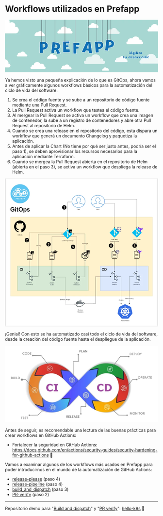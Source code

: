 
# Workflows utilizados en Prefapp

![](../../_media/04_workflow/prefapp_wf.webp)

Ya hemos visto una pequeña explicación de lo que es GitOps, ahora vamos a ver gráficamente algunos workflows básicos para la automatización del ciclo de vida del software. 

1. Se crea el código fuente y se sube a un repositorio de código fuente mediante una Pull Request.
2. La Pull Request activa un workflow que testea el código fuente.
3. Al mergear la Pull Request se activa un workflow que crea una imagen de contenedor, la sube a un registro de contenedores y abre otra Pull Request al repositorio de Helm.
4. Cuando se crea una release en el repositorio del código, esta dispara un workflow que generá un documento Changelog y paquetiza la aplicación.
5. Antes de aplicar la Chart (No tiene por qué ser justo antes, podría ser el paso 1), se deben aprovisionar los recursos necesarios para la aplicación mediante Terraform.
6. Cuando se mergea la Pull Request abierta en el repositorio de Helm (abierta en el paso 3), se activa un workflow que despliega la release de Helm.


<div style="text-align: center;">
  <div style="margin: 0 auto;">

![](../../_media/04_workflow/gitops_prefapp.webp)

  </div>
</div>

¡Genial! Con esto se ha automatizado casi todo el ciclo de vida del software, desde la creación del código fuente hasta el despliegue de la aplicación.

<div style="text-align: center;">
  <div style="margin: 0 auto;">

![](../../_media/04_workflow/cicd.webp)

  </div>
</div>

Antes de seguir, es recomendable una lectura de las buenas prácticas para crear workflows en GitHub Actions:

- Fortalecer la seguridad en GitHub Actions: https://docs.github.com/en/actions/security-guides/security-hardening-for-github-actions 👀

Vamos a examinar algunos de los workflows más usados en Prefapp para poder introducirnos en el mundo de la automatización de GitHub Actions:

- [release-please](./05_release-please.md) (paso 4)
- [release-pipeline](./07_release-pipeline.md) (paso 4)
- [build_and_dispatch](./06_build_and_dispatch.md) (paso 3)
- [PR-verify](./04_pr_verify.md) (paso 2)

---

Repositorio demo para "[Build and dispatch](https://github.com/prefapp/hello-k8s/blob/main/.github/workflows/build_and_dispatch.yaml)" y "[PR verify](https://github.com/prefapp/hello-k8s/blob/main/.github/workflows/pr_verify.yaml)": [hello-k8s](https://github.com/prefapp/hello-k8s/tree/main/.github) 👀

